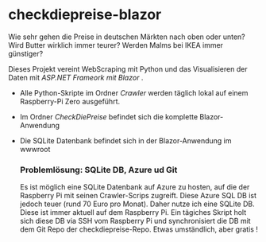 # checkdiepreise-blazor

Wie sehr gehen die Preise in deutschen Märkten nach oben oder unten?
Wird Butter wirklich immer teurer? Werden Malms bei IKEA immer günstiger?

Dieses Projekt vereint WebScraping mit Python und das Visualisieren der Daten mit *ASP.NET Frameork mit Blazor* . 

- Alle Python-Skripte im Ordner *Crawler* werden täglich lokal auf einem Raspberry-Pi Zero ausgeführt.
- Im Ordner *CheckDiePreise* befindet sich die komplette Blazor-Anwendung
- Die SQLite Datenbank befindet sich in der Blazor-Anwendung im wwwroot


  ### Problemlösung: SQLite DB, Azure ud Git

  Es ist möglich eine SQLite Datenbank auf Azure zu hosten, auf die der Raspberry Pi mit seinen Crawler-Scrips zugreift. Diese Azure SQL DB ist jedoch teuer (rund 70 Euro pro Monat). Daher nutze ich eine SQLite DB. Diese ist immer aktuell auf dem Raspberry Pi. Ein tägiches Skript holt sich diese DB via SSH vom Raspberry Pi und synchronisiert die DB mit dem Git Repo der checkdiepreise-Repo. 
Etwas umständlich, aber gratis !  
